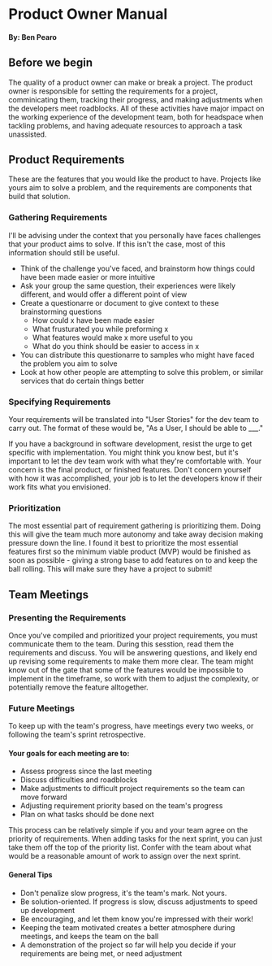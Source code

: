 # Product Owner Manual
#### By: Ben Pearo

## Before we begin
The quality of a product owner can make or break a project. The product owner is responsible for setting the requirements for a project, comminicating them, tracking their progress, and making adjustments when the developers meet roadblocks. All of these activities have major impact on the working experience of the development team, both for headspace when tackling problems, and having adequate resources to approach a task unassisted.

## Product Requirements
These are the features that you would like the product to have. Projects like yours aim to solve a problem, and the requirements are components that build that solution.

### Gathering Requirements
I'll be advising under the context that you personally have faces challenges that your product aims to solve. If this isn't the case, most of this information should still be useful.
* Think of the challenge you've faced, and brainstorm how things could have been made easier or more intuitive
* Ask your group the same question, their experiences were likely different, and would offer a different point of view
* Create a questionarre or document to give context to these brainstorming questions
  * How could x have been made easier
  * What frusturated you while preforming x
  * What features would make x more useful to you
  * What do you think should be easier to access in x
* You can distribute this questionarre to samples who might have faced the problem you aim to solve
* Look at how other people are attempting to solve this problem, or similar services that do certain things better

### Specifying Requirements
Your requirements will be translated into "User Stories" for the dev team to carry out. The format of these would be, "As a User, I should be able to ___."

If you have a background in software development, resist the urge to get specific with implementation. You might think you know best, but it's important to let the dev team work with what they're comfortable with. Your concern is the final product, or finished features. Don't concern yourself with how it was accomplished, your job is to let the developers know if their work fits what you envisioned.

### Prioritization
The most essential part of requirement gathering is prioritizing them. Doing this will give the team much more autonomy and take away decision making pressure down the line.
I found it best to prioritize the most essential features first so the minimum viable product (MVP) would be finished as soon as possible - giving a strong base to add features on to and keep the ball rolling. This will make sure they have a project to submit!

## Team Meetings
### Presenting the Requirements
Once you've compiled and prioritized your project requirements, you must communicate them to the team. During this sesstion, read them the requirements and discuss. You will be answering questions, and likely end up revising some requirements to make them more clear. The team might know out of the gate that some of the features would be impossible to implement in the timeframe, so work with them to adjust the complexity, or potentially remove the feature alltogether.

### Future Meetings
To keep up with the team's progress, have meetings every two weeks, or following the team's sprint retrospective.

#### Your goals for each meeting are to:
* Assess progress since the last meeting
* Discuss difficulties and roadblocks
* Make adjustments to difficult project requirements so the team can move forward
* Adjusting requirement priority based on the team's progress
* Plan on what tasks should be done next

This process can be relatively simple if you and your team agree on the priority of requirements. When adding tasks for the next sprint, you can just take them off the top of the priority list. Confer with the team about what would be a reasonable amount of work to assign over the next sprint.

#### General Tips
* Don't penalize slow progress, it's the team's mark. Not yours.
* Be solution-oriented. If progress is slow, discuss adjustments to speed up development
* Be encouraging, and let them know you're impressed with their work!
 * Keeping the team motivated creates a better atmosphere during meetings, and keeps the team on the ball
* A demonstration of the project so far will help you decide if your requirements are being met, or need adjustment



